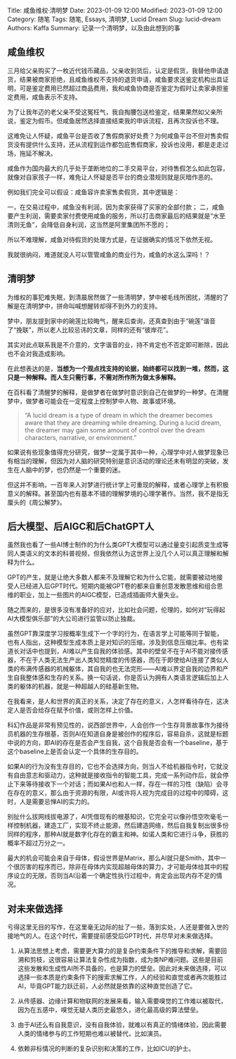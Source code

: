 Title: 咸鱼维权·清明梦
Date: 2023-01-09 12:00
Modified: 2023-01-09 12:00
Category: 随笔
Tags: 随笔, Essays, 清明梦, Lucid Dream
Slug: lucid-dream
Authors: Kaffa
Summary: 记录一个清明梦，以及由此想到的事

## 咸鱼维权

三月给父亲购买了一枚近代钱币藏品，父亲收到货后，认定是假货，我替他申请退货，结果被商家拒绝，且咸鱼维权不支持的退货申请，咸鱼要求送鉴定机构出具证明，可是鉴定费用已然超过商品费用，我和咸鱼协商是否鉴定为假时让卖家承担鉴定费用，咸鱼表示不支持。

为了让我年迈的老父亲不受这冤枉气，我自掏腰包送检鉴定，结果果然如父亲所说，鉴定为假币。但咸鱼居然选择直接结束我的申诉流程，且再次投诉也不理。

这难免让人怀疑，咸鱼平台是否收了售假商家好处费？为何咸鱼平台不但对售卖假货没有提供什么支持，还从流程到运作都包庇售假商家，投诉也没用，都是走走过场，拖延不解决。

咸鱼作为国内最大的几乎处于垄断地位的二手交易平台，对待售假怎么如此包容，就像对自家孩子一样，难免让人怀疑是否平台的商业潜规则就是灰暗作恶的。

例如我们完全可以假设：咸鱼容许卖家售卖假货，其中逻辑是：

一，在交易过程中，咸鱼没有利润，因为卖家获得了买家的全部付款；
二，咸鱼要产生利润，需要卖家付费使用咸鱼的服务，所以打击商家最后的结果就是“水至清则无鱼”，会降低自身利润，这当然是阿里集团所不愿的；

所以不难理解，咸鱼对待假货的处理方式是，在证据确实的情况下依然无视。

我就很纳闷，难道就没人可以管管咸鱼的商业行为，咸鱼的水这么深吗！？


## 清明梦

为维权的事犯难失眠，到清晨居然做了一些清明梦，梦中被毛线所困扰，清醒的了解是在清明梦中，拼命叫喊想醒转却得不到外力的支持。

梦中，朋友提到家中的碗莲比较晦气，醒来后查询，还真查到由于“碗莲”谐音了“挽联”，所以老人比较忌讳的文章，同样的还有“彼岸花”。

其实对此点联系我是不介意的，文字谐音的业，持不肯定也不否定即可断除，因此也不会对我造成影响。

在此想表达的是，**当想为一个观点找支持的论据，始终都可以找到一堆，然而，这只是一种解释。而人生只需行事，不需对所作所为做太多解释。**

在百科看了清醒梦的解释，是做梦者在做梦时意识到自己在做梦的一种梦。在清醒梦中，做梦者可能会在一定程度上控制梦中人物、故事或环境。

> “A lucid dream is a type of dream in which the dreamer becomes aware that they are dreaming while dreaming. During a lucid dream, the dreamer may gain some amount of control over the dream characters, narrative, or environment.”

如果说有些现象值得充分研究，做梦一定属于其中一种，心理学中对人做梦现象已有相当的理解，但因为对人脑的研究特别是意识活动的理论还未有明显的突破，发生在人脑中的梦，也仍然是一个重要的迷。

但这并不影响，一百年来人对梦进行统计学上可重现的解释，或者心理学上有积极意义的解释。甚至国内也有基本不错的理解梦境的心理学著作。当然，我不是指无厘头的《周公解梦》。

## 后大模型、后AIGC和后ChatGPT人

虽然我也看了一些AI博士制作的为什么类GPT大模型可以通过量变引起质变生成等同人类语义的文本的科普视频，但我依然认为这世界上没几个人可以真正理解和解释为什么。

GPT的产生，就是让绝大多数人都来不及理解它和为什么它能，就需要被动地接受人已经进入后GPT时代。短期内能被GPT卷的都来自重创意发散思维和组合思维的职业，加上一些图片的AIGC模型，已造成插画师大量失业。

随之而来的，是很多没有准备好的应对，比如社会问题，伦理的，如何对“玩得起AI大模型俱乐部”的大公司进行监管以防止独裁。

虽然GPT靠深度学习按概率生成下一个字的行为，在语言学上可能等同于智能，也有人指出，这种模型生成本质上是对知识的压缩，涉及到信息压缩比率。也有梁道长对话中也提到，AI难以产生自我的体验感。其中的壁垒不在于AI不能对接传感器，不在于人类无法生产出人类知觉精度的传感器，而在于即使给AI连接了类似人类的布满传感器的机械躯体，其自我的也无法完形——AI难以界定自我的边界和产生自我整体感和生存的关系。换一句话说，你是否认为拥有人类语言逻辑后加上人类的躯体的机器，就是一种超越人的硅基新生物。

在我看来，是人和世界的真正的关系，决定了存在的意义，人怎样看待存在，这决定人是否会给存在赋予价值，或则怎样上价值。

科幻作品是非常有预见性的，说西部世界中，人会创作一个生存背景故事作为接待员机器的生存根基，否则AI在知道自身是被创作的程序后，容易自杀，这就是标题中说的方向，即AI的存在是否会产生自我，这个自我是否会有一个baseline，基于这个baseline上是否会认定一个具体的生存目的。

如果AI的行为没有生存目的，它也不会选择方向，则当人不给机器指令时，它就没有自由意志和驱动力，这种就是接收指令的智能工具，完成一系列动作后，就会停止下来等待接收下一个对话；而如果AI也和人一样，存在一样的习性（缺陷）会寻在存在的意义，那么由于资源的有限，AI或许将人视为完成目的过程中的障碍，这时，人是需要忌惮AI的实力的。

别扯什么拔网线拔电源了，AI凭借现有的根基知识，它完全可以像孙悟空吹毫毛一样控制机器，建造工厂，实现不终止能源，然后建造网络，然后自我复制出很多份同样的程序，那种AI就是数字化存在的霸主和神。如诺人类和它进行斗争，获胜的概率不超过万分之一。

最大的机会可能会来自于母体，假设世界是Matrix，那么AI就只是Smith，其中一个很厉害的程序而已，除非在母体内实现超越母体的算力，才可能母体给其中的程序设立的无限，否则当AI沿着一个确定性执行过程中，肯定会出现内存不足的情况。

## 对未来做选择

亏得这里无目的写作，在这里毫无边际的扯了一些，落到实处，人还是要做入世的接地气的人。在这个时代，需要提前感受后GPT时代，并尽早对未来做选择。

1. 从算法思想上考虑，需要更大算力的是复杂约束条件下的推导和求解，需要回溯和剪枝，这很容易让算法复杂性成为指数，成为类NP难问题。这些是目前这些发散和生成性AI所不具备的，也是算力的壁垒。因此对未来做选择，可以选择一些本质是约束条件下的搜索求解工作，人的经验和直觉或者再次能胜过AI，毕竟GPT能力跃迁前，人必然就是依靠的这种直觉创造了它。

2. 从传感器、边缘计算和物联网的发展来看，输入需要嗅觉的工作难以被取代，因为在五感中，嗅觉无疑人类历史最悠久，进化最高级的算法壁垒。

3. 由于AI还么有自我意识，没有自我体验，就难以有真正的情绪体验，因此需要人类的情绪参与的工作短期也难以被替代，比如演员。

4. 依赖非标情况的判断的复杂识别和决策的工作，比如ICU的护士。